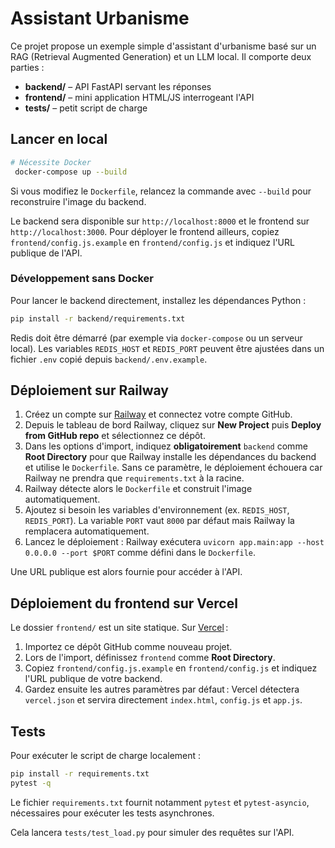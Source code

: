 # Assistant Urbanisme

Ce projet propose un exemple simple d'assistant d'urbanisme basé sur un RAG (Retrieval Augmented Generation) et un LLM local.
Il comporte deux parties :

* **backend/** – API FastAPI servant les réponses
* **frontend/** – mini application HTML/JS interrogeant l'API
* **tests/** – petit script de charge

## Lancer en local

```bash
# Nécessite Docker
 docker-compose up --build
```
Si vous modifiez le `Dockerfile`, relancez la commande avec `--build` pour
reconstruire l'image du backend.

Le backend sera disponible sur `http://localhost:8000` et le frontend sur `http://localhost:3000`.
Pour déployer le frontend ailleurs, copiez `frontend/config.js.example` en `frontend/config.js` et indiquez l'URL publique de l'API.

### Développement sans Docker

Pour lancer le backend directement, installez les dépendances Python :

```bash
pip install -r backend/requirements.txt
```

Redis doit être démarré (par exemple via `docker-compose` ou un serveur local).
Les variables `REDIS_HOST` et `REDIS_PORT` peuvent être ajustées dans un fichier
`.env` copié depuis `backend/.env.example`.

## Déploiement sur Railway

1. Créez un compte sur [Railway](https://railway.app) et connectez votre compte GitHub.
2. Depuis le tableau de bord Railway, cliquez sur **New Project** puis **Deploy from GitHub repo** et sélectionnez ce dépôt.
3. Dans les options d'import, indiquez **obligatoirement** `backend` comme **Root Directory** pour que Railway installe les dépendances du backend et utilise le `Dockerfile`. Sans ce paramètre, le déploiement échouera car Railway ne prendra que `requirements.txt` à la racine.
4. Railway détecte alors le `Dockerfile` et construit l'image automatiquement.
5. Ajoutez si besoin les variables d'environnement (ex. `REDIS_HOST`, `REDIS_PORT`).
   La variable `PORT` vaut `8000` par défaut mais Railway la remplacera automatiquement.
6. Lancez le déploiement : Railway exécutera `uvicorn app.main:app --host 0.0.0.0 --port $PORT` comme défini dans le `Dockerfile`.

Une URL publique est alors fournie pour accéder à l'API.

## Déploiement du frontend sur Vercel

Le dossier `frontend/` est un site statique. Sur [Vercel](https://vercel.com) :

1. Importez ce dépôt GitHub comme nouveau projet.
2. Lors de l'import, définissez `frontend` comme **Root Directory**.
3. Copiez `frontend/config.js.example` en `frontend/config.js` et indiquez l'URL publique de votre backend.
4. Gardez ensuite les autres paramètres par défaut : Vercel détectera `vercel.json` et servira directement `index.html`, `config.js` et `app.js`.

## Tests

Pour exécuter le script de charge localement :

```bash
pip install -r requirements.txt
pytest -q
```

Le fichier `requirements.txt` fournit notamment `pytest` et
`pytest-asyncio`, nécessaires pour exécuter les tests asynchrones.

Cela lancera `tests/test_load.py` pour simuler des requêtes sur l'API.

